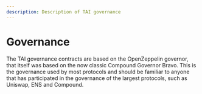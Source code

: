 ```yaml
---
description: Description of TAI governance
---
```


# Governance

The TAI governance contracts are based on the OpenZeppelin governor, that itself was based on the now classic Compound Governor Bravo. This is the governance used by most protocols and should be familiar to anyone that has participated in the governance of the largest protocols, such as Uniswap, ENS and Compound.
